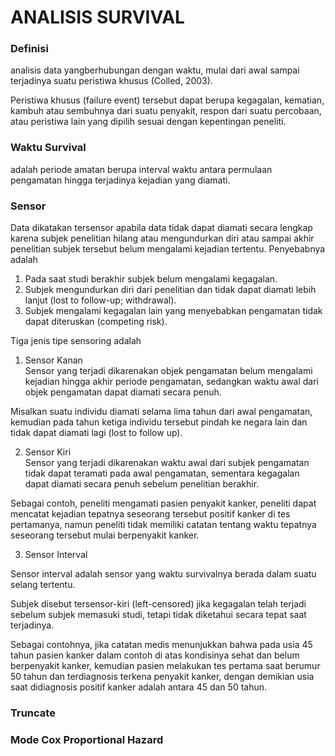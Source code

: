 # ANALISIS SURVIVAL

### Definisi
analisis data yangberhubungan dengan waktu, mulai dari awal sampai terjadinya suatu peristiwa khusus (Colled, 2003). <br/>

Peristiwa khusus (failure event) tersebut dapat berupa kegagalan, kematian, kambuh atau sembuhnya dari suatu penyakit, respon dari suatu percobaan, atau peristiwa lain yang dipilih sesuai dengan kepentingan peneliti. <br/>

### Waktu Survival
adalah periode amatan berupa interval waktu antara permulaan pengamatan hingga terjadinya kejadian yang diamati.

### Sensor 
Data dikatakan tersensor apabila data tidak dapat diamati secara lengkap karena subjek penelitian hilang atau mengundurkan diri atau sampai akhir penelitian subjek tersebut belum mengalami kejadian tertentu. Penyebabnya adalah <br/>

1. Pada saat studi berakhir subjek belum mengalami kegagalan. 
2. Subjek mengundurkan diri dari penelitian dan tidak dapat diamati lebih lanjut (lost to follow-up; withdrawal). 
3. Subjek mengalami kegagalan lain yang menyebabkan pengamatan tidak dapat diteruskan (competing risk). 

Tiga jenis tipe sensoring adalah <br/>
1. Sensor Kanan <br/>
Sensor yang terjadi dikarenakan objek pengamatan belum mengalami kejadian hingga akhir periode pengamatan, sedangkan waktu awal dari objek pengamatan dapat diamati secara penuh. <br/>

Misalkan suatu individu diamati selama lima tahun dari awal pengamatan, kemudian pada tahun ketiga individu tersebut pindah ke negara lain dan tidak dapat diamati lagi (lost to follow up).<br/>

2. Sensor Kiri <br/>
Sensor yang terjadi dikarenakan waktu awal dari subjek pengamatan tidak dapat teramati pada awal pengamatan, sementara kegagalan dapat diamati secara penuh sebelum penelitian berakhir. <br/>

Sebagai contoh, peneliti mengamati pasien penyakit kanker, peneliti dapat mencatat kejadian tepatnya seseorang tersebut positif kanker di tes pertamanya, namun peneliti tidak memiliki catatan tentang waktu tepatnya seseorang tersebut mulai berpenyakit kanker. <br/>

3. Sensor Interval <br/>

Sensor interval adalah sensor yang waktu survivalnya berada dalam suatu selang tertentu. <br/>

Subjek disebut tersensor-kiri (left-censored) jika kegagalan telah terjadi sebelum subjek memasuki studi, tetapi tidak diketahui secara tepat saat terjadinya. <br>

Sebagai contohnya, jika catatan medis menunjukkan bahwa pada usia 45 tahun pasien kanker dalam contoh di atas kondisinya sehat dan belum berpenyakit kanker, kemudian pasien melakukan tes pertama saat berumur 50 tahun dan terdiagnosis terkena penyakit kanker, dengan demikian usia saat didiagnosis positif kanker adalah antara 45 dan 50 tahun. <br/>

### Truncate


### Mode Cox Proportional Hazard
